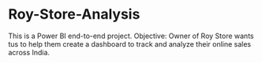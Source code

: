 # Roy-Store-Analysis

This is a Power BI end-to-end project.
Objective: Owner of Roy Store wants tus to help them create a dashboard to track and analyze their online sales across India.
